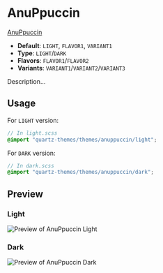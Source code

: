 # AnuPpuccin

[AnuPpuccin](https://github.com/AnubisNekhet)

- **Default**: `LIGHT`, `FLAVOR1`, `VARIANT1`
- **Type**: `LIGHT`/`DARK`
- **Flavors**: `FLAVOR1`/`FLAVOR2`
- **Variants**: `VARIANT1`/`VARIANT2`/`VARIANT3`

Description...

## Usage

For `LIGHT` version:

```scss
// In light.scss
@import "quartz-themes/themes/anuppuccin/light";
```

For `DARK` version:

```scss
// In dark.scss
@import "quartz-themes/themes/anuppuccin/dark";
```

## Preview

### Light

![Preview of AnuPpuccin Light](preview-light.png)

### Dark

![Preview of AnuPpuccin Dark](preview-dark.png)
